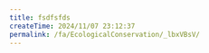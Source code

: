 ```yaml
---
title: fsdfsfds
createTime: 2024/11/07 23:12:37
permalink: /fa/EcologicalConservation/_lbxVBsV/
---
```

